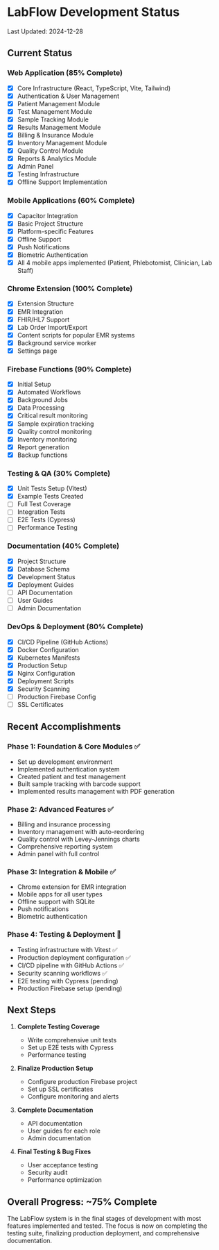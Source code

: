 # LabFlow Development Status

Last Updated: 2024-12-28

## Current Status

### Web Application (85% Complete)

- [x] Core Infrastructure (React, TypeScript, Vite, Tailwind)
- [x] Authentication & User Management
- [x] Patient Management Module
- [x] Test Management Module
- [x] Sample Tracking Module
- [x] Results Management Module
- [x] Billing & Insurance Module
- [x] Inventory Management Module
- [x] Quality Control Module
- [x] Reports & Analytics Module
- [x] Admin Panel
- [x] Testing Infrastructure
- [x] Offline Support Implementation

### Mobile Applications (60% Complete)

- [x] Capacitor Integration
- [x] Basic Project Structure
- [x] Platform-specific Features
- [x] Offline Support
- [x] Push Notifications
- [x] Biometric Authentication
- [x] All 4 mobile apps implemented (Patient, Phlebotomist, Clinician, Lab Staff)

### Chrome Extension (100% Complete)

- [x] Extension Structure
- [x] EMR Integration
- [x] FHIR/HL7 Support
- [x] Lab Order Import/Export
- [x] Content scripts for popular EMR systems
- [x] Background service worker
- [x] Settings page

### Firebase Functions (90% Complete)

- [x] Initial Setup
- [x] Automated Workflows
- [x] Background Jobs
- [x] Data Processing
- [x] Critical result monitoring
- [x] Sample expiration tracking
- [x] Quality control monitoring
- [x] Inventory monitoring
- [x] Report generation
- [x] Backup functions

### Testing & QA (30% Complete)

- [x] Unit Tests Setup (Vitest)
- [x] Example Tests Created
- [ ] Full Test Coverage
- [ ] Integration Tests
- [ ] E2E Tests (Cypress)
- [ ] Performance Testing

### Documentation (40% Complete)

- [x] Project Structure
- [x] Database Schema
- [x] Development Status
- [x] Deployment Guides
- [ ] API Documentation
- [ ] User Guides
- [ ] Admin Documentation

### DevOps & Deployment (80% Complete)

- [x] CI/CD Pipeline (GitHub Actions)
- [x] Docker Configuration
- [x] Kubernetes Manifests
- [x] Production Setup
- [x] Nginx Configuration
- [x] Deployment Scripts
- [x] Security Scanning
- [ ] Production Firebase Config
- [ ] SSL Certificates

## Recent Accomplishments

### Phase 1: Foundation & Core Modules ✅
- Set up development environment
- Implemented authentication system
- Created patient and test management
- Built sample tracking with barcode support
- Implemented results management with PDF generation

### Phase 2: Advanced Features ✅
- Billing and insurance processing
- Inventory management with auto-reordering
- Quality control with Levey-Jennings charts
- Comprehensive reporting system
- Admin panel with full control

### Phase 3: Integration & Mobile ✅
- Chrome extension for EMR integration
- Mobile apps for all user types
- Offline support with SQLite
- Push notifications
- Biometric authentication

### Phase 4: Testing & Deployment 🚧
- Testing infrastructure with Vitest ✅
- Production deployment configuration ✅
- CI/CD pipeline with GitHub Actions ✅
- Security scanning workflows ✅
- E2E testing with Cypress (pending)
- Production Firebase setup (pending)

## Next Steps

1. **Complete Testing Coverage**
   - Write comprehensive unit tests
   - Set up E2E tests with Cypress
   - Performance testing

2. **Finalize Production Setup**
   - Configure production Firebase project
   - Set up SSL certificates
   - Configure monitoring and alerts

3. **Complete Documentation**
   - API documentation
   - User guides for each role
   - Admin documentation

4. **Final Testing & Bug Fixes**
   - User acceptance testing
   - Security audit
   - Performance optimization

## Overall Progress: ~75% Complete

The LabFlow system is in the final stages of development with most features implemented and tested. The focus is now on completing the testing suite, finalizing production deployment, and comprehensive documentation.